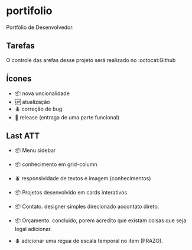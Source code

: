 # portifolio

Portfólio de Desenvolvedor.

## Tarefas

O controle das arefas desse projeto será realizado no :octocat:Github

## Ícones

- :package: nova uncionalidade
- :up: atualização
- :beetle: correção de bug
- :checkered_flag: release (entraga de uma parte funcional)

## Last ATT

- :package: Menu sidebar

- :package: conhecimento em grid-column
- :beetle: responsividade de textos e imagem (conhecimentos)

- :package: Projetos desenvolvido em cards interativos

- :package: Contato. designer simples direcionado aocontato direto.

- :package: Orçamento. concluido, porem acredito que existam coisas que seja legal adicionar.

- :beetle: adicionar uma regua de escala temporal no item (PRAZO).
